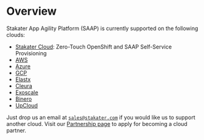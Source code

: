 # Overview

Stakater App Agility Platform (SAAP) is currently supported on the following clouds:

* [Stakater Cloud](./stakater-cloud.md): Zero-Touch OpenShift and SAAP Self-Service Provisioning
* [AWS](./aws.md)
* [Azure](./azure.md)
* [GCP](./gcp.md)
* [Elastx](./exlastx.md)
* [Cleura](./cleura.md)
* [Exoscale](./exoscale.md)
* [Binero](./binero.md)
* [UpCloud](./upcloud.md)

Just drop us an email at [`sales@stakater.com`](mailto:sales@stakater.com) if you would like us to support another cloud. Visit our [Partnership page](https://www.stakater.com/partnership) to apply for becoming a cloud partner.
